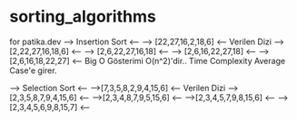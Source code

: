 # sorting_algorithms
for patika.dev
-->   Insertion Sort  <--
--> [22,27,16,2,18,6] <-- Verilen Dizi
--> [2,22,27,16,18,6] <--
--> [2,6,22,27,16,18] <--
--> [2,6,16,22,27,18] <--
--> [2,6,16,18,22,27] <--
Big O Gösterimi O(n^2)'dir..
Time Complexity Average Case'e girer.

-->   Selection Sort    <--
-->[7,3,5,8,2,9,4,15,6] <-- Verilen Dizi
-->[2,3,5,8,7,9,4,15,6] <--
-->[2,3,4,8,7,9,5,15,6] <--
-->[2,3,4,5,7,9,8,15,6] <--
-->[2,3,4,5,6,9,8,15,7] <--
